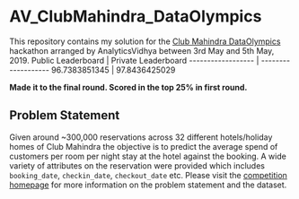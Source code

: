 # AV_ClubMahindra_DataOlympics
This repository contains my solution for the [Club Mahindra DataOlympics](https://datahack.analyticsvidhya.com/contest/club-mahindra-dataolympics/) hackathon arranged by AnalyticsVidhya between 3rd May and 5th May, 2019.
Public Leaderboard | Private Leaderboard
------------------ | -------------------
96.7383851345 | 97.8436425029

**Made it to the final round. Scored in the top 25% in first round.**

## Problem Statement
Given around ~300,000 reservations across 32 different hotels/holiday homes of Club Mahindra the objective is to predict the average spend of customers per room per night stay at the hotel against the booking. A wide variety of attributes on the reservation were provided which includes
`booking_date`, `checkin_date`, `checkout_date` etc. Please visit the [competition homepage](https://datahack.analyticsvidhya.com/contest/club-mahindra-dataolympics/) for more information on the problem statement and the dataset.

